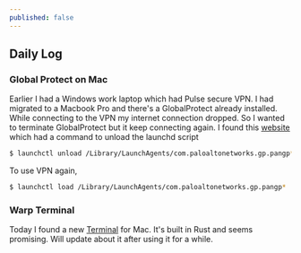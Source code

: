 ```yaml
---
published: false
---
```

## Daily Log
 
### Global Protect on Mac

Earlier I had a Windows work laptop which had Pulse secure VPN. I had migrated to a Macbook Pro and there's a GlobalProtect already installed. While connecting to the VPN my internet connection dropped. So I wanted to terminate GlobalProtect but it keep connecting again. I found this [website](https://joshcurry.co.uk/posts/how-to-quit-globalprotect-mac/) which had a command to unload the launchd script

```bash
$ launchctl unload /Library/LaunchAgents/com.paloaltonetworks.gp.pangp*
```

To use VPN again, 

```bash
$ launchctl load /Library/LaunchAgents/com.paloaltonetworks.gp.pangp*
```

### Warp Terminal

Today I found a new [Terminal](https://app.warp.dev/get_warp) for Mac. It's built in Rust and seems promising. Will update about it after using it for a while. 